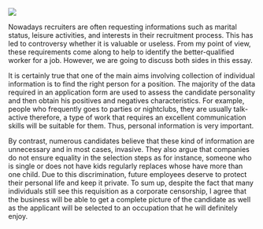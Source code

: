 ![](http://imgh.us/task2_test1.png)

Nowadays recruiters are often requesting informations such as marital status, leisure activities, and interests in their recruitment process. This has led to controversy whether it is valuable or useless. From my point of view, these requirements come along to help to identify the better-qualified worker for a job. However, we are going to discuss both sides in this essay.

It is certainly true that one of the main aims involving collection of individual information is to find the right person for a position. The majority of the data required in an application form are used to assess the candidate personality and then obtain his positives and negatives characteristics. For example, people who frequently goes to parties or nightclubs, they are usually talk-active therefore, a type of work that requires an excellent communication skills will be suitable for them. Thus, personal information is very important.

By contrast, numerous candidates believe that these kind of information are unnecessary and in most cases, invasive. They also argue that companies do not ensure equality in the selection steps as for instance, someone who is single or does not have kids regularly replaces whose have more than one child. Due to this discrimination, future employees deserve to protect their personal life and keep it private.
To sum up, despite the fact that many individuals still see this requisition as a corporate censorship, I agree that the business will be able to get a complete picture of the candidate as well as the applicant will be selected to an occupation that he will definitely enjoy.
